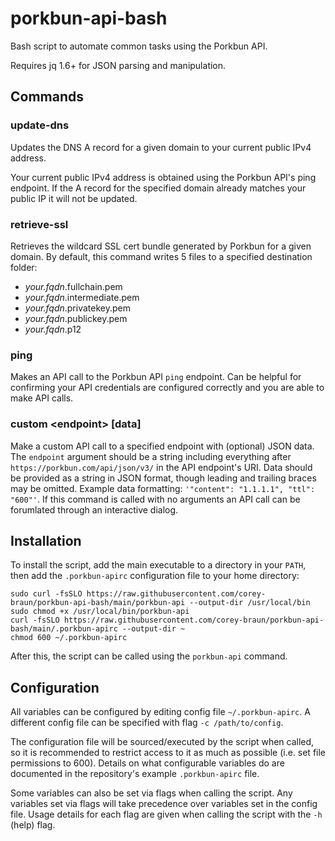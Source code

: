 # porkbun-api-bash
Bash script to automate common tasks using the Porkbun API.

Requires jq 1.6+ for JSON parsing and manipulation.

## Commands
### update-dns
Updates the DNS A record for a given domain to your current public IPv4 address.

Your current public IPv4 address is obtained using the Porkbun API's ping endpoint.
If the A record for the specified domain already matches your public IP it will not be updated.

### retrieve-ssl
Retrieves the wildcard SSL cert bundle generated by Porkbun for a given domain.
By default, this command writes 5 files to a specified destination folder:
- _your.fqdn_.fullchain.pem
- _your.fqdn_.intermediate.pem
- _your.fqdn_.privatekey.pem
- _your.fqdn_.publickey.pem
- _your.fqdn_.p12

### ping
Makes an API call to the Porkbun API `ping` endpoint.
Can be helpful for confirming your API credentials are configured correctly and you are able to make API calls.

### custom \<endpoint> [data]
Make a custom API call to a specified endpoint with (optional) JSON data. The `endpoint` argument should be a string including everything after `https://porkbun.com/api/json/v3/` in the API endpoint's URI. Data should be provided as a string in JSON format, though leading and trailing braces may be omitted. Example data formatting: `'"content": "1.1.1.1", "ttl": "600"'`. If this command is called with no arguments an API call can be forumlated through an interactive dialog.

## Installation
To install the script, add the main executable to a directory in your `PATH`, then add the `.porkbun-apirc` configuration file to your home directory:
```
sudo curl -fsSLO https://raw.githubusercontent.com/corey-braun/porkbun-api-bash/main/porkbun-api --output-dir /usr/local/bin
sudo chmod +x /usr/local/bin/porkbun-api
curl -fsSLO https://raw.githubusercontent.com/corey-braun/porkbun-api-bash/main/.porkbun-apirc --output-dir ~
chmod 600 ~/.porkbun-apirc
```

After this, the script can be called using the `porkbun-api` command.

## Configuration
All variables can be configured by editing config file `~/.porkbun-apirc`. A different config file can be specified with flag `-c /path/to/config`.

The configuration file will be sourced/executed by the script when called, so it is recommended to restrict access to it as much as possible (i.e. set file permissions to 600). Details on what configurable variables do are documented in the repository's example `.porkbun-apirc` file.

Some variables can also be set via flags when calling the script. Any variables set via flags will take precedence over variables set in the config file. Usage details for each flag are given when calling the script with the `-h` (help) flag.

